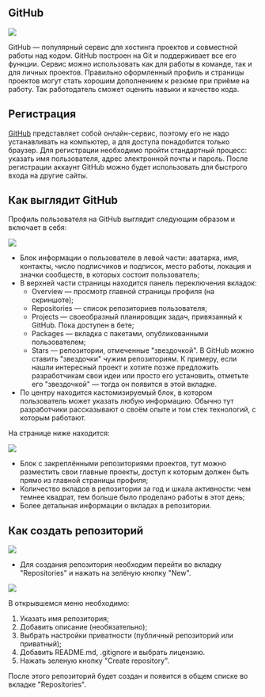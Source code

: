 ## GitHub

![](https://raw.githubusercontent.com/qa-guru/knowledge-base/main/img/tools-java/GitHub/github-banner-1.jpg)

GitHub — популярный сервис для хостинга проектов и совместной работы над кодом. GitHub построен на Git и поддерживает все его функции. Сервис можно использовать как для работы в команде, так и для личных проектов. Правильно оформленный профиль и страницы проектов могут стать хорошим дополнением к резюме при приёме на работу. Так работодатель сможет оценить навыки и качество кода.

## Регистрация
[GitHub](https://github.com) представляет собой онлайн-сервис, поэтому его не надо устанавливать на компьютер, а для доступа понадобится только браузер. Для регистрации необходимо пройти стандартный процесс: указать имя пользователя, адрес электронной почты и пароль. После регистрации аккаунт GitHub можно будет использовать для быстрого входа на другие сайты.

## Как выглядит GitHub
Профиль пользователя на GitHub выглядит следующим образом и включает в себя:

![](https://raw.githubusercontent.com/qa-guru/knowledge-base/main/img/tools-java/GitHub/github-1.jpg)

- Блок информации о пользователе в левой части: аватарка, имя, контакты, число подписчиков и подписок, место работы, локация и значки сообществ, в которых состоит пользователь;
- В верхней части страницы находится панель переключения вкладок:
    - Overview — просмотр главной страницы профиля (на скриншоте);
    - Repositories — список репозиториев пользователя;
    - Projects — своеобразный планировщик задач, привязанный к GitHub. Пока доступен в бете;
    - Packages — вкладка с пакетами, опубликованными пользователем;
    - Stars — репозитории, отмеченные "звездочкой". В GitHub можно ставить "звездочки" чужим репозиториям. К примеру, если нашли интересный проект и хотите позже предложить разработчикам свои идеи или просто его установить, отметьте его "звездочкой" — тогда он появится в этой вкладке.
- По центру находится кастомизируемый блок, в котором пользователь может указать любую информацию. Обычно тут разработчики рассказывают о своём опыте и том стек технологий, с которым работают.

На странице ниже находится:

![](https://raw.githubusercontent.com/qa-guru/knowledge-base/main/img/tools-java/GitHub/github-2.jpg)

- Блок с закреплёнными репозиториями проектов, тут можно разместить свои главные проекты, доступ к которым должен быть прямо из главной страницы профиля;
- Количество вкладов в репозитории за год и шкала активности: чем темнее квадрат, тем больше было проделано работы в этот день;
- Более детальная информации о вкладах в репозитории.

## Как создать репозиторий

![](https://raw.githubusercontent.com/qa-guru/knowledge-base/main/img/tools-java/GitHub/github-3.png)

- Для создания репозитория необходим перейти во вкладку "Repositories" и нажать на зелёную кнопку "New".

![](https://raw.githubusercontent.com/qa-guru/knowledge-base/main/img/tools-java/GitHub/github-4.png)

В открывшемся меню необходимо:
1. Указать имя репозитория;
2. Добавить описание (необязательно);
3. Выбрать настройки приватности (публичный репозиторий или приватный);
4. Добавить README.md, .gitignore и выбрать лицензию.
5. Нажать зеленую кнопку "Create repository".

После этого репозиторий будет создан и появится в общем списке во вкладке "Repositories".
